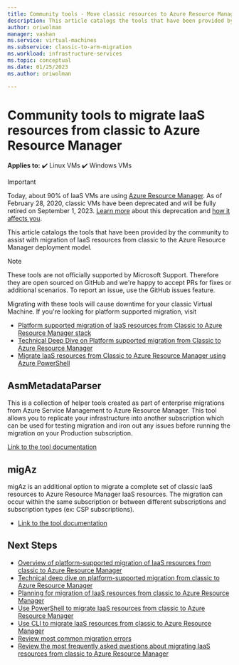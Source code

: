 ```yaml
---
title: Community tools - Move classic resources to Azure Resource Manager 
description: This article catalogs the tools that have been provided by the community to help migrate IaaS resources from classic to the Azure Resource Manager deployment model.
author: oriwolman
manager: vashan
ms.service: virtual-machines
ms.subservice: classic-to-arm-migration
ms.workload: infrastructure-services
ms.topic: conceptual
ms.date: 01/25/2023
ms.author: oriwolman

---
```


# Community tools to migrate IaaS resources from classic to Azure Resource Manager

**Applies to:** :heavy_check_mark: Linux VMs :heavy_check_mark: Windows VMs

> [!IMPORTANT]
> Today, about 90% of IaaS VMs are using [Azure Resource Manager](https://azure.microsoft.com/features/resource-manager/). As of February 28, 2020, classic VMs have been deprecated and will be fully retired on September 1, 2023. [Learn more]( https://aka.ms/classicvmretirement) about this deprecation and [how it affects you](classic-vm-deprecation.md#how-does-this-affect-me).

This article catalogs the tools that have been provided by the community to assist with migration of IaaS resources from classic to the Azure Resource Manager deployment model.

> [!NOTE]
> These tools are not officially supported by Microsoft Support. Therefore they are open sourced on GitHub and we're happy to accept PRs for fixes or additional scenarios. To report an issue, use the GitHub issues feature.
> 
> Migrating with these tools will cause downtime for your classic Virtual Machine. If you're looking for platform supported migration, visit 
> 
>   * [Platform supported migration of IaaS resources from Classic to Azure Resource Manager stack](migration-classic-resource-manager-overview.md)
>   * [Technical Deep Dive on Platform supported migration from Classic to Azure Resource Manager](migration-classic-resource-manager-deep-dive.md)
>   * [Migrate IaaS resources from Classic to Azure Resource Manager using Azure PowerShell](migration-classic-resource-manager-ps.md)
> 
> 

## AsmMetadataParser
This is a collection of helper tools created as part of enterprise migrations from Azure Service Management to Azure Resource Manager. This tool allows you to replicate your infrastructure into another subscription which can be used for testing migration and iron out any issues before running the migration on your Production subscription.

[Link to the tool documentation](https://github.com/Azure/classic-iaas-resourcemanager-migration/tree/master/AsmToArmMigrationApiToolset)

## migAz
migAz is an additional option to migrate a complete set of classic IaaS resources to Azure Resource Manager IaaS resources. The migration can occur within the same subscription or between different subscriptions and subscription types (ex: CSP subscriptions).

- [Link to the tool documentation](https://social.technet.microsoft.com/wiki/contents/articles/52069.azure-resources-migration-with-migaz-tool.aspx)

## Next Steps

* [Overview of platform-supported migration of IaaS resources from classic to Azure Resource Manager](migration-classic-resource-manager-overview.md)
* [Technical deep dive on platform-supported migration from classic to Azure Resource Manager](migration-classic-resource-manager-deep-dive.md)
* [Planning for migration of IaaS resources from classic to Azure Resource Manager](migration-classic-resource-manager-plan.md)
* [Use PowerShell to migrate IaaS resources from classic to Azure Resource Manager](migration-classic-resource-manager-ps.md)
* [Use CLI to migrate IaaS resources from classic to Azure Resource Manager](migration-classic-resource-manager-cli.md)
* [Review most common migration errors](migration-classic-resource-manager-errors.md)
* [Review the most frequently asked questions about migrating IaaS resources from classic to Azure Resource Manager](migration-classic-resource-manager-faq.yml)
